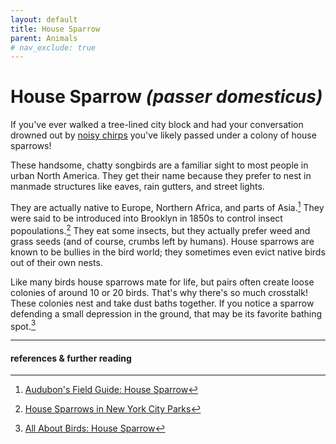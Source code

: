 ```yaml
---
layout: default
title: House Sparrow
parent: Animals
# nav_exclude: true
---
```


# House Sparrow *(passer domesticus)*
If you've ever walked a tree-lined city block and had your conversation drowned out by [noisy chirps](https://www.youtube.com/watch?v=dV1PMs0C5Eo) you've likely passed under a colony of house sparrows!

These handsome, chatty songbirds are a familiar sight to most people in urban North America. They get their name because they prefer to nest in manmade structures like eaves, rain gutters, and street lights. 

They are actually native to Europe, Northern Africa, and parts of Asia.[^1] They were said to be introduced into Brooklyn in 1850s to control insect popoulations.[^2] They eat some insects, but they actually prefer weed and grass seeds (and of course, crumbs left by humans). House sparrows are known to be bullies in the bird world; they sometimes even evict native birds out of their own nests.

Like many birds house sparrows mate for life, but pairs often create loose colonies of around 10 or 20 birds. That's why there's so much crosstalk! These colonies nest and take dust baths together. If you notice a sparrow defending a small depression in the ground, that may be its favorite bathing spot.[^3]

---
#### references & further reading
[^1]: [Audubon's Field Guide: House Sparrow](https://www.audubon.org/field-guide/bird/house-sparrow)
[^2]: [House Sparrows in New York City Parks](https://www.nycgovparks.org/parks/audubon-playground/highlights/10784)
[^3]: [All About Birds: House Sparrow](https://www.allaboutbirds.org/guide/House_Sparrow/overview)